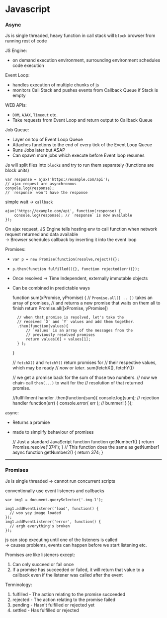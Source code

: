 Javascript
===

### Async

Js is single threaded, heavy function in call stack will `block` browser from running rest of code

JS Engine:   
- on demand execution environment, surrounding environment schedules code execution

Event Loop:   
- handles execution of multiple chunks of js  
- monitors Call Stack and pushes events from Callback Queue if Stack is empty

WEB APIs:   
- `DOM`, `AJAX`, `Timeout` etc.  
- Take requests from Event Loop and return output to Callback Queue

Job Queue:  
- Layer on top of Event Loop Queue
- Attaches functions to the end of every tick of the Event Loop Queue
- Runs Jobs later but ASAP
- Can spawn more jobs which execute before Event loop resumes


Js will split files into `blocks` and try to run them separately (functions are block units)

    var response = ajax('https://example.com/api');
    // ajax request are asynchronous
    console.log(response);
    // `response` won't have the response

simple wait -> `callback`

    ajax('https://example.com/api', function(response) {
        console.log(response); // `response` is now available
    });

On ajax request, JS Engine tells hosting env to call function when network request returned and data available  
-> Browser schedules callback by inserting it into the event loop

Promises:
- `var p = new Promise(function(resolve,reject)){};`
- `p.then(function fulfilled(){}, function rejected(err){});`
- Once resolved -> Time Independent, externally immutable objects
- Can be combined in predictable ways


    function sum(xPromise, yPromise) {
        // `Promise.all([ .. ])` takes an array of promises,
        // and returns a new promise that waits on them all to finish
        return Promise.all([xPromise, yPromise])
    
        // when that promise is resolved, let's take the
        // received `X` and `Y` values and add them together.
        .then(function(values){
            // `values` is an array of the messages from the
            // previously resolved promises
            return values[0] + values[1];
        } );
    }
    
    // `fetchX()` and `fetchY()` return promises for
    // their respective values, which may be ready
    // *now* or *later*.
    sum(fetchX(), fetchY())
    
    // we get a promise back for the sum of those two numbers.
    // now we chain-call `then(...)` to wait for the
    // resolution of that returned promise.
    
    //fullfillment handler
    .then(function(sum){
        console.log(sum);
    // rejection handler
    function(err) {
    	console.error( err ); // bummer!
    }
    });

async:
- Returns a promise
- made to simplify behaviour of promises


    // Just a standard JavaScript function
    function getNumber1() {
        return Promise.resolve('374');
    }
    // This function does the same as getNumber1
    async function getNumber2() {
        return 374;
    }



---
### Promises

Js is single threaded -> cannot run concurrent scripts

conventionally use event listeners and callbacks
    
    var img1 = document.querySelector('.img-1');
    
    img1.addEventListener('load', function() {
      // woo yey image loaded
    });
    img1.addEventListener('error', function() {
      // argh everything's broken
    });
    
js can stop executing until one of the listeners is called  
-> causes problems, events can happen before we start listening etc.

Promises are like listeners except:
1.  Can only succeed or fail once
2.  If a promise has succeeded or failed, it will return that value to a callback even if the listener was called after the event

Terminology:
1. fulfilled - The action relating to the promise succeeded
2. rejected - The action relating to the promise failed
3. pending - Hasn't fulfilled or rejected yet
4. settled - Has fulfilled or rejected